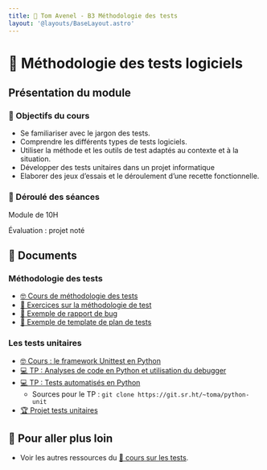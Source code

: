 ```yaml
---
title: 🧪 Tom Avenel - B3 Méthodologie des tests
layout: '@layouts/BaseLayout.astro'
---
```


# 🧪 Méthodologie des tests logiciels

## Présentation du module

### 🎯 Objectifs du cours

- Se familiariser avec le jargon des tests. 
- Comprendre les différents types de tests logiciels. 
- Utiliser la méthode et les outils de test adaptés au contexte et à la situation.
- Développer des tests unitaires dans un projet informatique
- Elaborer des jeux d’essais et le déroulement d’une recette fonctionnelle. 

### 📅 Déroulé des séances

Module de 10H

Évaluation : projet noté

## 📑 Documents

### Méthodologie des tests

- [🤓 Cours de méthodologie des tests](/tests/cours-methodo)
- [📝 Exercices sur la méthodologie de test](/tests/methodo/exercices_methodo_tests)
- [📖 Exemple de rapport de bug](/tests/methodo/exemple-rapport-bug)
- [📖 Exemple de template de plan de tests](/tests/methodo/exemple-template-plan-tests)

### Les tests unitaires

- [🤓 Cours : le framework Unittest en Python](/tests/unit/python/cours-python-unittest)
- [💻 TP : Analyses de code en Python et utilisation du debugger](/tests/unit/python/tp-python-lint-debug)
- [💻 TP : Tests automatisés en Python](/tests/unit/python/tp-python-tests)
  - Sources pour le TP : `git clone https://git.sr.ht/~toma/python-unit`
- [🏆 Projet tests unitaires](/tests/unit/projet_tests_unit)

## 🚀 Pour aller plus loin

- Voir les autres ressources du [🧪 cours sur les tests](/tests).
